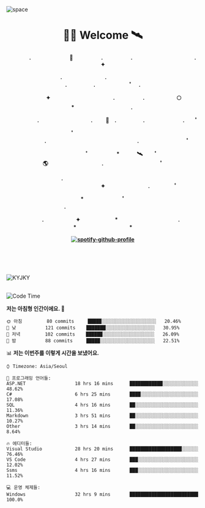 ![space](https://user-images.githubusercontent.com/93513959/153272999-db6423b1-a80f-4b72-bf4c-7be2c9d6d328.png)



<h1 align="center">👨‍🚀 Welcome  🛰︎</h1>
<h4 align='center'>
<p align="center">　　　　.　　　　　　  　🌠　　　   　. 　　　　　.　　　　　　　　　　　  . 　　　 　       ✦     </p>
<p align="center">.　　　　　　　　.　　  　　　　  　 　　　　　　　　　　　.　　　　　.　　　　   　 ﾟ             　.        </p>
<p align="center">　　　　✦　　　　　  　　　　    　. 　　　　　.　　　　　　🌕　*　　　　　　　　　　  . 　　　 　            </p>
<p align="center">　　  　         　　. 　　　　   　 　　　.     　   　🚀　.　　　　　.　　　   　　　 .             　 ﾟ   </p>
<p align="center">　　ﾟ　　　　　　　　  　　　　   　 　　　　.　　　　　　　　　　　　　　　　　.   　　　            　  　　　ﾟ</p>
<p align="center"> 　　　　　　　ﾟ　　　 　　*　　   🛰︎　 　ﾟ　　　　🌎　　　　　　　　　　.　　　　　　　   　　  ﾟ          　   </p>
<p align="center">.　　　　　　　　　　  　　　　   　 　　　　　　　　　　　　 ✦　　　　　　　　.　   　　             ﾟ　  　　   </p>
<p align="center">　　　*　　　　　　  　ﾟ　　   　 　　　　.　　　　　　　　　　　　　　　　   　　            　  　　            </p>
<p align="center">　　　.　　　　　　✦  　　　　　   *　 　　　　　　　　　　.　　　　　　　*　　　　　   　              　  　*　  </p>

[![spotify-github-profile](https://spotify-github-profile.vercel.app/api/view?uid=316vepr7x7ia45xvcuqyysvtmpfe&cover_image=true&theme=novatorem&bar_color=37bac3&bar_color_cover=false)](https://spotify-github-profile.vercel.app/api/view?uid=316vepr7x7ia45xvcuqyysvtmpfe&redirect=true)

</h4>

<br>
<br>
<br>

<p align="left"><img src="https://github-readme-stats.vercel.app/api/top-langs?username=KYJKY&show_icons=true&locale=en&layout=compact&theme=radical" alt="KYJKY" />
<!--<img src="https://github-readme-stats.vercel.app/api?username=KYJKY&show_icons=true&locale=en&theme=radical" alt="KYJKY" />--> <br><br></p>

<!--START_SECTION:waka-->
![Code Time](http://img.shields.io/badge/Code%20Time-592%20hrs%2057%20mins-blue)

**저는 아침형 인간이에요. 🐤** 

```text
🌞 아침         80 commits     █████░░░░░░░░░░░░░░░░░░░░   20.46% 
🌆 낮　         121 commits    ███████░░░░░░░░░░░░░░░░░░   30.95% 
🌃 저녁         102 commits    ██████░░░░░░░░░░░░░░░░░░░   26.09% 
🌙 밤　         88 commits     █████░░░░░░░░░░░░░░░░░░░░   22.51%

```


📊 **저는 이번주를 이렇게 시간을 보냈어요.** 

```text
⌚︎ Timezone: Asia/Seoul

💬 프로그래밍 언어들: 
ASP.NET                  18 hrs 16 mins      ████████████░░░░░░░░░░░░░   48.62% 
C#                       6 hrs 25 mins       ████░░░░░░░░░░░░░░░░░░░░░   17.08% 
SQL                      4 hrs 16 mins       ██░░░░░░░░░░░░░░░░░░░░░░░   11.36% 
Markdown                 3 hrs 51 mins       ██░░░░░░░░░░░░░░░░░░░░░░░   10.27% 
Other                    3 hrs 14 mins       ██░░░░░░░░░░░░░░░░░░░░░░░   8.64%

🔥 에디터들: 
Visual Studio            28 hrs 20 mins      ███████████████████░░░░░░   76.46% 
VS Code                  4 hrs 27 mins       ███░░░░░░░░░░░░░░░░░░░░░░   12.02% 
Ssms                     4 hrs 16 mins       ███░░░░░░░░░░░░░░░░░░░░░░   11.52%

💻 운영 체제들: 
Windows                  32 hrs 9 mins       █████████████████████████   100.0%

```


<!--END_SECTION:waka-->

